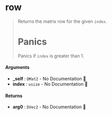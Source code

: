 # row

>  Returns the matrix row for the given `index`.
>  # Panics
>  Panics if `index` is greater than 1.

#### Arguments

- **\_self** : `DMat2` \- No Documentation 🚧
- **index** : `usize` \- No Documentation 🚧

#### Returns

- **arg0** : `DVec2` \- No Documentation 🚧